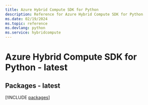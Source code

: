 ```yaml
---
title: Azure Hybrid Compute SDK for Python
description: Reference for Azure Hybrid Compute SDK for Python
ms.date: 02/19/2024
ms.topic: reference
ms.devlang: python
ms.service: hybridcompute
---
```

# Azure Hybrid Compute SDK for Python - latest
## Packages - latest
[!INCLUDE [packages](hybrid-compute-index.md)]